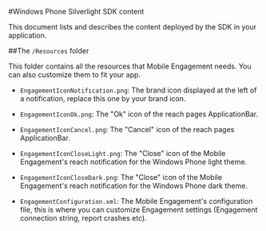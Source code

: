 <properties 
    pageTitle="Windows Phone Silverlight SDK content" 
    description="Learn about the contents of the Windows Phone Silverlight SDK for Azure Mobile Engagement"                     
    services="mobile-engagement" 
    documentationCenter="mobile" 
    authors="piyushjo" 
    manager="dwrede"
    editor="" />

<tags 
    ms.service="mobile-engagement" 
    ms.workload="mobile" 
    ms.tgt_pltfrm="mobile-windows-phone"
    ms.devlang="na"
    ms.topic="article"
    ms.date="08/19/2016" 
    ms.author="piyushjo" />
    
#<a name="windows-phone-silverlight-sdk-content"></a>Windows Phone Silverlight SDK content

This document lists and describes the content deployed by the SDK in your application.

##<a name="the-resources-folder"></a>The `/Resources` folder 

This folder contains all the resources that Mobile Engagement needs. You can also customize them to fit your app.

- `EngagementIconNotification.png`: The brand icon displayed at the left of a notification, replace this one by your brand icon.

- `EngagementIconOk.png`: The "Ok" icon of the reach pages ApplicationBar.
 
- `EngagementIconCancel.png`: The "Cancel" icon of the reach pages ApplicationBar.
 
- `EngagementIconCloseLight.png`: The "Close" icon of the Mobile Engagement's reach notification for the Windows Phone light theme.
 
- `EngagementIconCloseDark.png`: The "Close" icon of the Mobile Engagement's reach notification for the Windows Phone dark theme.

- `EngagementConfiguration.xml`: The Mobile Engagement's configuration file, this is where you can customize Engagement settings (Engagement connection string, report crashes etc).
 
